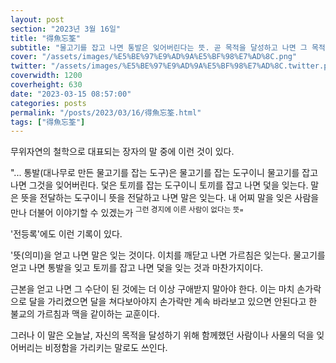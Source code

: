 ```yaml
---
layout: post
section: "2023년 3월 16일"
title: "得魚忘筌"
subtitle: "물고기를 잡고 나면 통발은 잊어버린다는 뜻. 곧 목적을 달성하고 나면 그 목적을 위해 사용한 수단에는 더 이상 구애받지 말아야 함을 가리키는 말이다."
cover: "/assets/images/%E5%BE%97%E9%AD%9A%E5%BF%98%E7%AD%8C.png"
twitter: "/assets/images/%E5%BE%97%E9%AD%9A%E5%BF%98%E7%AD%8C.twitter.png"
coverwidth: 1200
coverheight: 630
date: "2023-03-15 08:57:00"
categories: posts
permalink: "/posts/2023/03/16/得魚忘筌.html"
tags: ["得魚忘筌"]
---
```


무위자연의 철학으로 대표되는 장자의 말 중에 이런 것이 있다.

"... 통발(대나무로 만든 물고기를 잡는 도구)은 물고기를 잡는 도구이니 물고기를 잡고 나면 그것을 잊어버린다. 덫은 토끼를 잡는 도구이니 토끼를 잡고 나면 덫을 잊는다. 말은 뜻을 전달하는 도구이니 뜻을 전달하고 나면 말은 잊는다. 내 어찌 말을 잊은 사람을 만나 더불어 이야기할 수 있겠는가 <sup>그런 경지에 이른 사람이 없다는 뜻</sup>"

'전등록'에도 이런 기록이 있다.

'뜻(의미)을 얻고 나면 말은 잊는 것이다. 이치를 깨닫고 나면 가르침은 잊는다. 물고기를 얻고 나면 통발을 잊고 토끼를 잡고 나면 덫을 잊는 것과 마찬가지이다.

근본을 얻고 나면 그 수단이 된 것에는 더 이상 구애받지 말아야 한다. 이는 마치 손가락으로 달을 가리켰으면 달을 쳐다보아야지 손가락만 계속 바라보고 있으면 안된다고 한 불교의 가르침과 맥을 같이하는 교훈이다.

그러나 이 말은 오늘날, 자신의 목적을 달성하기 위해 함께했던 사람이나 사물의 덕을 잊어버리는 비정함을 가리키는 말로도 쓰인다.
